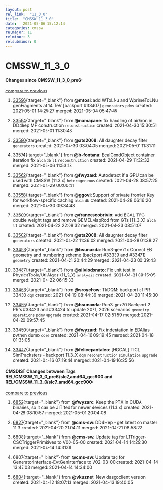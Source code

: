```yaml
---
layout: post
rel_link:  "11_3_0"
title:  "CMSSW_11_3_0"
date:   2021-05-06 15:12:14
categories: cmssw
relmajor: 11
relminor: 3
relsubminor: 0
---
```


# CMSSW_11_3_0
#### Changes since CMSSW_11_3_0_pre6:
[compare to previous](https://github.com/cms-sw/cmssw/compare/CMSSW_11_3_0_pre6...CMSSW_11_3_0)



1. [33596](http://github.com/cms-sw/cmssw/pull/33596){:target="_blank"}  from **@mtosi**: add WToLNu and WprimeToLNu genFragments at 14 TeV [backport #33407] `generators`  `pdmv`  created: 2021-05-01 14:25:27 merged: 2021-05-04 05:47:45



2. [33594](http://github.com/cms-sw/cmssw/pull/33594){:target="_blank"}  from **@namapane**: fix handling of air/iron in DD4hep MF construction `reconstruction`  created: 2021-04-30 15:30:51 merged: 2021-05-01 11:30:43



3. [33580](http://github.com/cms-sw/cmssw/pull/33580){:target="_blank"}  from **@ats2008**: All daughter decay filter `generators`  created: 2021-04-30 03:04:05 merged: 2021-05-01 11:31:11



4. [33574](http://github.com/cms-sw/cmssw/pull/33574){:target="_blank"}  from **@b-fontana**: EcalCondObject container iteration fix `alca`  `db`  `l1`  `reconstruction`  created: 2021-04-29 11:32:32 merged: 2021-05-06 11:53:18



5. [33562](http://github.com/cms-sw/cmssw/pull/33562){:target="_blank"}  from **@fwyzard**: Autodetect if a GPU can be used with CMSSW (11.3.x) `heterogeneous`  created: 2021-04-28 08:57:25 merged: 2021-04-29 00:00:41



6. [33558](http://github.com/cms-sw/cmssw/pull/33558){:target="_blank"}  from **@ggovi**: Support of private frontier Key for workflow-specific caching `alca`  `db`  created: 2021-04-28 06:16:20 merged: 2021-04-30 09:34:48



7. [33509](http://github.com/cms-sw/cmssw/pull/33509){:target="_blank"}  from **@francescobrivio**: Add ECAL TPG double weight tags and remove GEMELMapRcd from GTs [11_3_X] `alca`  `l1`  created: 2021-04-22 22:08:32 merged: 2021-04-23 08:51:07



8. [33502](http://github.com/cms-sw/cmssw/pull/33502){:target="_blank"}  from **@ats2008**: All daughter decay filter `generators`  created: 2021-04-22 11:36:02 merged: 2021-04-28 01:38:27



9. [33493](http://github.com/cms-sw/cmssw/pull/33493){:target="_blank"}  from **@bsunanda**: Run3-gee71x Correct EB geometry and numbering scheme (backport #33339 and #33471) `geometry`  created: 2021-04-21 20:44:29 merged: 2021-04-23 00:39:43



10. [33487](http://github.com/cms-sw/cmssw/pull/33487){:target="_blank"}  from **@silviodonato**:  Fix unit test in PhysicsTools/UtilAlgos (11_3_X) `analysis`  created: 2021-04-21 08:15:05 merged: 2021-04-22 06:15:33



11. [33463](http://github.com/cms-sw/cmssw/pull/33463){:target="_blank"}  from **@sroychow**: TkDQM: backport of PR 33430 `dqm`  created: 2021-04-19 08:44:36 merged: 2021-04-20 11:45:30



12. [33455](http://github.com/cms-sw/cmssw/pull/33455){:target="_blank"}  from **@bsunanda**: Run3-gex70 Backport 2 PR's #33423 and #33424 to update 2021, 2026 scenarios `geometry`  `operations`  `pdmv`  `upgrade`  created: 2021-04-17 02:51:59 merged: 2021-04-20 09:57:45



13. [33450](http://github.com/cms-sw/cmssw/pull/33450){:target="_blank"}  from **@fwyzard**: Fix indentation in EDAlias python dump `core`  created: 2021-04-16 09:19:45 merged: 2021-04-18 01:35:05



14. [33447](http://github.com/cms-sw/cmssw/pull/33447){:target="_blank"}  from **@felicepantaleo**: [HGCAL] TICL SimTracksters - backport 11_3_X `dqm`  `reconstruction`  `simulation`  `upgrade`  created: 2021-04-16 07:19:44 merged: 2021-04-19 16:25:56



#### CMSDIST Changes between Tags REL/CMSSW_11_3_0_pre6/slc7_amd64_gcc900 and REL/CMSSW_11_3_0/slc7_amd64_gcc900:
[compare to previous](https://github.com/cms-sw/cmsdist/compare/REL/CMSSW_11_3_0_pre6/slc7_amd64_gcc900...REL/CMSSW_11_3_0/slc7_amd64_gcc900)



1. [6852](http://github.com/cms-sw/cmsdist/pull/6852){:target="_blank"}  from **@fwyzard**: Keep the PTX in CUDA binaries, so it can be JIT'ted for newer devices (11.3.x) created: 2021-04-28 08:10:57 merged: 2021-05-01 20:04:08

2. [6827](http://github.com/cms-sw/cmsdist/pull/6827){:target="_blank"}  from **@cms-sw**:  DD4Hep - get latest on master 11.3 created: 2021-04-20 21:04:11 merged: 2021-04-21 08:58:22

3. [6808](http://github.com/cms-sw/cmsdist/pull/6808){:target="_blank"}  from **@cms-sw**: Update tag for L1Trigger-CSCTriggerPrimitives to V00-05-00 created: 2021-04-14 14:29:30 merged: 2021-04-14 14:31:01

4. [6807](http://github.com/cms-sw/cmsdist/pull/6807){:target="_blank"}  from **@cms-sw**: Update tag for GeneratorInterface-EvtGenInterface to V02-03-00 created: 2021-04-14 13:47:03 merged: 2021-04-14 14:34:00

5. [6804](http://github.com/cms-sw/cmsdist/pull/6804){:target="_blank"}  from **@vkuznet**: New dasgoclient version created: 2021-04-12 18:07:13 merged: 2021-04-13 19:40:05
